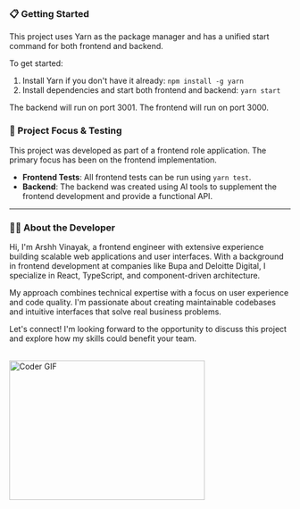 ### 📋 Getting Started

This project uses Yarn as the package manager and has a unified start command for both frontend and backend.

To get started:

1. Install Yarn if you don't have it already: `npm install -g yarn`
2. Install dependencies and start both frontend and backend: `yarn start`

The backend will run on port 3001.
The frontend will run on port 3000.

### 🎯 Project Focus & Testing

This project was developed as part of a frontend role application. The primary focus has been on the frontend implementation.

- **Frontend Tests**: All frontend tests can be run using `yarn test`.
- **Backend**: The backend was created using AI tools to supplement the frontend development and provide a functional API.

---

### 👨‍💻 About the Developer

Hi, I'm Arshh Vinayak, a frontend engineer with extensive experience building scalable web applications and user interfaces. With a background in frontend development at companies like Bupa and Deloitte Digital, I specialize in React, TypeScript, and component-driven architecture.

My approach combines technical expertise with a focus on user experience and code quality. I'm passionate about creating maintainable codebases and intuitive interfaces that solve real business problems.

Let's connect! I'm looking forward to the opportunity to discuss this project and explore how my skills could benefit your team.

<br>
<img alt="Coder GIF" height=250 width=350 src="https://physicsgurukul.files.wordpress.com/2019/02/character-1.gif" />
